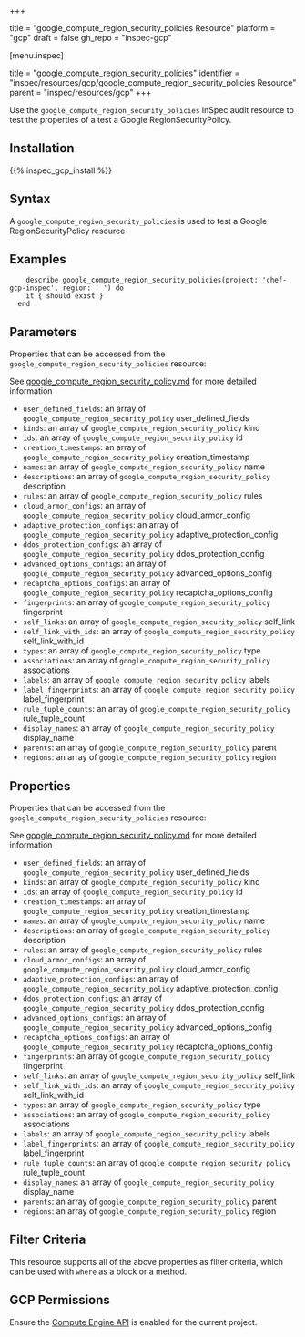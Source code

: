 +++

title = "google_compute_region_security_policies Resource"
platform = "gcp"
draft = false
gh_repo = "inspec-gcp"


[menu.inspec]

title = "google_compute_region_security_policies"
identifier = "inspec/resources/gcp/google_compute_region_security_policies Resource"
parent = "inspec/resources/gcp"
+++

Use the `google_compute_region_security_policies` InSpec audit resource to test the properties of a test a Google RegionSecurityPolicy.

## Installation
{{% inspec_gcp_install %}}

## Syntax
A `google_compute_region_security_policies` is used to test a Google RegionSecurityPolicy resource

## Examples
```
    describe google_compute_region_security_policies(project: 'chef-gcp-inspec', region: ' ') do
    it { should exist }
  end
```

## Parameters
Properties that can be accessed from the `google_compute_region_security_policies` resource:

See [google_compute_region_security_policy.md](google_compute_region_security_policy.md) for more detailed information
* `user_defined_fields`: an array of `google_compute_region_security_policy` user_defined_fields
* `kinds`: an array of `google_compute_region_security_policy` kind
* `ids`: an array of `google_compute_region_security_policy` id
* `creation_timestamps`: an array of `google_compute_region_security_policy` creation_timestamp
* `names`: an array of `google_compute_region_security_policy` name
* `descriptions`: an array of `google_compute_region_security_policy` description
* `rules`: an array of `google_compute_region_security_policy` rules
* `cloud_armor_configs`: an array of `google_compute_region_security_policy` cloud_armor_config
* `adaptive_protection_configs`: an array of `google_compute_region_security_policy` adaptive_protection_config
* `ddos_protection_configs`: an array of `google_compute_region_security_policy` ddos_protection_config
* `advanced_options_configs`: an array of `google_compute_region_security_policy` advanced_options_config
* `recaptcha_options_configs`: an array of `google_compute_region_security_policy` recaptcha_options_config
* `fingerprints`: an array of `google_compute_region_security_policy` fingerprint
* `self_links`: an array of `google_compute_region_security_policy` self_link
* `self_link_with_ids`: an array of `google_compute_region_security_policy` self_link_with_id
* `types`: an array of `google_compute_region_security_policy` type
* `associations`: an array of `google_compute_region_security_policy` associations
* `labels`: an array of `google_compute_region_security_policy` labels
* `label_fingerprints`: an array of `google_compute_region_security_policy` label_fingerprint
* `rule_tuple_counts`: an array of `google_compute_region_security_policy` rule_tuple_count
* `display_names`: an array of `google_compute_region_security_policy` display_name
* `parents`: an array of `google_compute_region_security_policy` parent
* `regions`: an array of `google_compute_region_security_policy` region
## Properties
Properties that can be accessed from the `google_compute_region_security_policies` resource:

See [google_compute_region_security_policy.md](google_compute_region_security_policy.md) for more detailed information
* `user_defined_fields`: an array of `google_compute_region_security_policy` user_defined_fields
* `kinds`: an array of `google_compute_region_security_policy` kind
* `ids`: an array of `google_compute_region_security_policy` id
* `creation_timestamps`: an array of `google_compute_region_security_policy` creation_timestamp
* `names`: an array of `google_compute_region_security_policy` name
* `descriptions`: an array of `google_compute_region_security_policy` description
* `rules`: an array of `google_compute_region_security_policy` rules
* `cloud_armor_configs`: an array of `google_compute_region_security_policy` cloud_armor_config
* `adaptive_protection_configs`: an array of `google_compute_region_security_policy` adaptive_protection_config
* `ddos_protection_configs`: an array of `google_compute_region_security_policy` ddos_protection_config
* `advanced_options_configs`: an array of `google_compute_region_security_policy` advanced_options_config
* `recaptcha_options_configs`: an array of `google_compute_region_security_policy` recaptcha_options_config
* `fingerprints`: an array of `google_compute_region_security_policy` fingerprint
* `self_links`: an array of `google_compute_region_security_policy` self_link
* `self_link_with_ids`: an array of `google_compute_region_security_policy` self_link_with_id
* `types`: an array of `google_compute_region_security_policy` type
* `associations`: an array of `google_compute_region_security_policy` associations
* `labels`: an array of `google_compute_region_security_policy` labels
* `label_fingerprints`: an array of `google_compute_region_security_policy` label_fingerprint
* `rule_tuple_counts`: an array of `google_compute_region_security_policy` rule_tuple_count
* `display_names`: an array of `google_compute_region_security_policy` display_name
* `parents`: an array of `google_compute_region_security_policy` parent
* `regions`: an array of `google_compute_region_security_policy` region

## Filter Criteria
This resource supports all of the above properties as filter criteria, which can be used
with `where` as a block or a method.

## GCP Permissions

Ensure the [Compute Engine API](https://console.cloud.google.com/apis/library/compute.googleapis.com/) is enabled for the current project.
